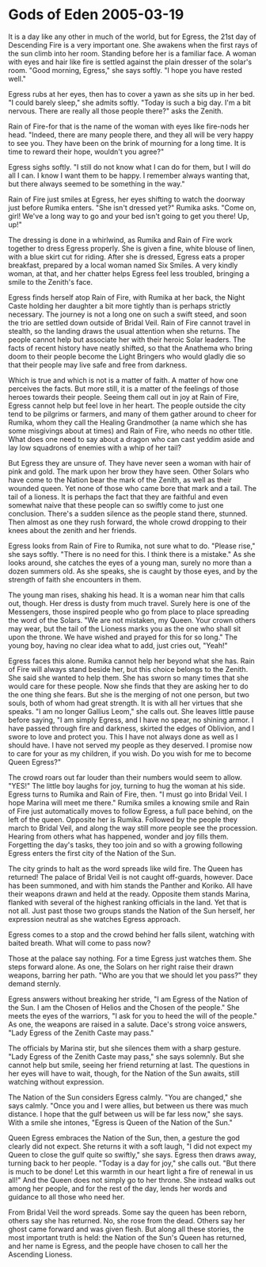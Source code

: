 <!-- TITLE: Gods of Eden 2005-03-19 -->
<!-- SUBTITLE: A game log for Gods of Eden -->

# Gods of Eden 2005-03-19

It is a day like any other in much of the world, but for Egress, the 21st day of Descending Fire is a very important one. She awakens when the first rays of the sun climb into her room. Standing before her is a familiar face. A woman with eyes and hair like fire is settled against the plain dresser of the solar's room. "Good morning, Egress," she says softly. "I hope you have rested well."

Egress rubs at her eyes, then has to cover a yawn as she sits up in her bed. "I could barely sleep," she admits softly. "Today is such a big day. I'm a bit nervous. There are really all those people there?" asks the Zenith.

Rain of Fire-for that is the name of the woman with eyes like fire-nods her head. "Indeed, there are many people there, and they all will be very happy to see you. They have been on the brink of mourning for a long time. It is time to reward their hope, wouldn't you agree?"

Egress sighs softly. "I still do not know what I can do for them, but I will do all I can. I know I want them to be happy. I remember always wanting that, but there always seemed to be something in the way."

Rain of Fire just smiles at Egress, her eyes shifting to watch the doorway just before Rumika enters. "She isn't dressed yet?" Rumika asks. "Come on, girl! We've a long way to go and your bed isn't going to get you there! Up, up!"

The dressing is done in a whirlwind, as Rumika and Rain of Fire work together to dress Egress properly. She is given a fine, white blouse of linen, with a blue skirt cut for riding. After she is dressed, Egress eats a proper breakfast, prepared by a local woman named Six Smiles. A very kindly woman, at that, and her chatter helps Egress feel less troubled, bringing a smile to the Zenith's face.

Egress finds herself atop Rain of Fire, with Rumika at her back, the Night Caste holding her daughter a bit more tightly than is perhaps strictly necessary. The journey is not a long one on such a swift steed, and soon the trio are settled down outside of Bridal Veil. Rain of Fire cannot travel in stealth, so the landing draws the usual attention when she returns. The people cannot help but associate her with their heroic Solar leaders. The facts of recent history have neatly shifted, so that the Anathema who bring doom to their people become the Light Bringers who would gladly die so that their people may live safe and free from darkness.

Which is true and which is not is a matter of faith. A matter of how one perceives the facts. But more still, it is a matter of the feelings of those heroes towards their people. Seeing them call out in joy at Rain of Fire, Egress cannot help but feel love in her heart. The people outside the city tend to be pilgrims or farmers, and many of them gather around to cheer for Rumika, whom they call the Healing Grandmother (a name which she has some misgivings about at times) and Rain of Fire, who needs no other title. What does one need to say about a dragon who can cast yeddim aside and lay low squadrons of enemies with a whip of her tail?

But Egress they are unsure of. They have never seen a woman with hair of pink and gold. The mark upon her brow they have seen. Other Solars who have come to the Nation bear the mark of the Zenith, as well as their wounded queen. Yet none of those who came bore that mark and a tail. The tail of a lioness. It is perhaps the fact that they are faithful and even somewhat naive that these people can so swiftly come to just one conclusion. There's a sudden silence as the people stand there, stunned. Then almost as one they rush forward, the whole crowd dropping to their knees about the zenith and her friends.

Egress looks from Rain of Fire to Rumika, not sure what to do. "Please rise," she says softly. "There is no need for this. I think there is a mistake." As she looks around, she catches the eyes of a young man, surely no more than a dozen summers old. As she speaks, she is caught by those eyes, and by the strength of faith she encounters in them.

The young man rises, shaking his head. It is a woman near him that calls out, though. Her dress is dusty from much travel. Surely here is one of the Messengers, those inspired people who go from place to place spreading the word of the Solars. "We are not mistaken, my Queen. Your crown others may wear, but the tail of the Lioness marks you as the one who shall sit upon the throne. We have wished and prayed for this for so long." The young boy, having no clear idea what to add, just cries out, "Yeah!"

Egress faces this alone. Rumika cannot help her beyond what she has. Rain of Fire will always stand beside her, but this choice belongs to the Zenith. She said she wanted to help them. She has sworn so many times that she would care for these people. Now she finds that they are asking her to do the one thing she fears. But she is the merging of not one person, but two souls, both of whom had great strength. It is with all her virtues that she speaks. "I am no longer Gallius Leom," she calls out. She leaves little pause before saying, "I am simply Egress, and I have no spear, no shining armor. I have passed through fire and darkness, skirted the edges of Oblivion, and I swore to love and protect you. This I have not always done as well as I should have. I have not served my people as they deserved. I promise now to care for your as my children, if you wish. Do you wish for me to become Queen Egress?"

The crowd roars out far louder than their numbers would seem to allow. "YES!" The little boy laughs for joy, turning to hug the woman at his side. Egress turns to Rumika and Rain of Fire, then. "I must go into Bridal Veil. I hope Marina will meet me there." Rumika smiles a knowing smile and Rain of Fire just automatically moves to follow Egress, a full pace behind, on the left of the queen. Opposite her is Rumika. Followed by the people they march to Bridal Veil, and along the way still more people see the procession. Hearing from others what has happened, wonder and joy fills them. Forgetting the day's tasks, they too join and so with a growing following Egress enters the first city of the Nation of the Sun.

The city grinds to halt as the word spreads like wild fire. The Queen has returned! The palace of Bridal Veil is not caught off-guards, however. Dace has been summoned, and with him stands the Panther and Koriko. All have their weapons drawn and held at the ready. Opposite them stands Marina, flanked with several of the highest ranking officials in the land. Yet that is not all. Just past those two groups stands the Nation of the Sun herself, her expression neutral as she watches Egress approach.

Egress comes to a stop and the crowd behind her falls silent, watching with baited breath. What will come to pass now?

Those at the palace say nothing. For a time Egress just watches them. She steps forward alone. As one, the Solars on her right raise their drawn weapons, barring her path. "Who are you that we should let you pass?" they demand sternly.

Egress answers without breaking her stride, "I am Egress of the Nation of the Sun. I am the Chosen of Helios and the Chosen of the people." She meets the eyes of the warriors, "I ask for you to heed the will of the people." As one, the weapons are raised in a salute. Dace's strong voice answers, "Lady Egress of the Zenith Caste may pass."

The officials by Marina stir, but she silences them with a sharp gesture. "Lady Egress of the Zenith Caste may pass," she says solemnly. But she cannot help but smile, seeing her friend returning at last. The questions in her eyes will have to wait, though, for the Nation of the Sun awaits, still watching without expression.

The Nation of the Sun considers Egress calmly. "You are changed," she says calmly. "Once you and I were allies, but between us there was much distance. I hope that the gulf between us will be far less now," she says. With a smile she intones, "Egress is Queen of the Nation of the Sun."

Queen Egress embraces the Nation of the Sun, then, a gesture the god clearly did not expect. She returns it with a soft laugh, "I did not expect my Queen to close the gulf quite so swiftly," she says. Egress then draws away, turning back to her people. "Today is a day for joy," she calls out. "But there is much to be done! Let this warmth in our heart light a fire of renewal in us all!" And the Queen does not simply go to her throne. She instead walks out among her people, and for the rest of the day, lends her words and guidance to all those who need her.

From Bridal Veil the word spreads. Some say the queen has been reborn, others say she has returned. No, she rose from the dead. Others say her ghost came forward and was given flesh. But along all these stories, the most important truth is held: the Nation of the Sun's Queen has returned, and her name is Egress, and the people have chosen to call her the Ascending Lioness.
